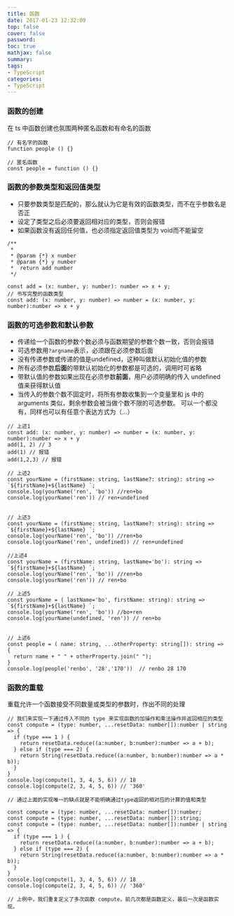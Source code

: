 ```yaml
---
title: 函数
date: 2017-01-23 12:32:09
top: false
cover: false
password:
toc: true
mathjax: false
summary: 
tags:
- TypeScript
categories:
- TypeScript
---
```


### 函数的创建 <br/>

在 ts 中函数创建也氛围两种匿名函数和有命名的函数
```
// 有名字的函数
function people () {}

// 匿名函数
const people = function () {}
```

### 函数的参数类型和返回值类型 <br/>
- 只要参数类型是匹配的，那么就认为它是有效的函数类型，而不在乎参数名是否正
- 设定了类型之后必须要返回相对应的类型，否则会报错
- 如果函数没有返回任何值，也必须指定返回值类型为 void而不能留空
```
/**
 * 
 * @param {*} x number
 * @param {*} y number
 *  return add number 
 */

const add = (x: number, y: number): number => x + y;
// 书写完整的函数类型
const add: (x: number, y: number) => number = (x: number, y: number):number => x + y 
```

### 函数的可选参数和默认参数<br/>
- 传递给一个函数的参数个数必须与函数期望的参数个数一致，否则会报错
- 可选参数用`?argname`表示，必须跟在必须参数后面
- 没有传递参数或传递的值是undefined，这种叫做默认初始化值的参数
- 所有必须参数**后面**的带默认初始化的参数都是可选的，调用时可省略
- 带默认值的参数如果出现在必须参数**前面**，用户必须明确的传入 undefined 值来获得默认值
- 当传入的参数个数不固定时，将所有参数收集到一个变量里和 js 中的 arguments 类似，剩余参数会被当做个数不限的可选参数。 可以一个都没有，同样也可以有任意个表达方式为（...）

```
// 上述1
const add: (x: number, y: number) => number = (x: number, y: number):number => x + y 
add(1, 2) // 3
add(1) // 报错
add(1,2,3) // 报错

// 上述2
const yourName = (firstName: string, lastName?: string): string => `${firstName}+${lastName} `;
console.log(yourName('ren', 'bo')) //ren+bo
console.log(yourName('ren')) // ren+undefined


// 上述3
const yourName = (firstName: string, lastName?: string): string => `${firstName}+${lastName} `;
console.log(yourName('ren', 'bo')) //ren+bo
console.log(yourName('ren', undefined)) // ren+undefined

//上述4
const yourName = (firstName: string, lastName='bo'): string => `${firstName}+${lastName} `;
console.log(yourName('ren', 'bo')) //ren+bo
console.log(yourName('ren')) // ren+bo

// 上述5
const yourName = ( lastName='bo', firstName: string): string => `${firstName}+${lastName} `;
console.log(yourName('ren', 'bo')) //bo+ren
console.log(yourName(undefined, 'ren')) // ren+bo


// 上述6
const people = ( name: string, ...otherProperty: string[]): string => {
  return name + " " + otherProperty.join(" ");
}
console.log(people('renbo', '28','170'))  // renbo 28 170 
```

### 函数的重载 <br/>

重载允许一个函数接受不同数量或类型的参数时，作出不同的处理

```
// 我们来实现一下通过传入不同的 type 来实现函数的加操作和乘法操作并返回相应的类型
const compute = (type: number, ...resetData: number[]):number | string => {
  if (type === 1 ) {
    return resetData.reduce((a:number, b:number):number => a + b);
  } else if (type === 2) {
    return String(resetData.reduce((a:number, b:number):number => a * b));
  }
} 
console.log(compute(1, 3, 4, 5, 6)) // 18
console.log(compute(2, 3, 4, 5, 6)) // '360'

// 通过上面的实现唯一的缺点就是不能明确通过type返回的相对应的计算的值和类型

const compute = (type: number, ...resetData: number[]):number;
const compute = (type: number, ...resetData: number[]):string;
const compute = (type: number, ...resetData: number[]):number | string => {
  if (type === 1 ) {
    return resetData.reduce((a:number, b:number):number => a + b);
  } else if (type === 2) {
    return String(resetData.reduce((a:number, b:number):number => a * b));
  }
} 
console.log(compute(1, 3, 4, 5, 6)) // 18
console.log(compute(2, 3, 4, 5, 6)) // '360'

// 上例中，我们重复定义了多次函数 compute，前几次都是函数定义，最后一次是函数实现。
```




